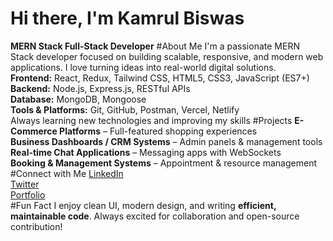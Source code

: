 # Hi there, I'm Kamrul Biswas 
**MERN Stack Full-Stack Developer**
#About Me
I'm a passionate MERN Stack developer focused on building scalable, responsive, and modern web applications. I love turning ideas into real-world digital solutions.  
 **Frontend:** React, Redux, Tailwind CSS, HTML5, CSS3, JavaScript (ES7+)  
 **Backend:** Node.js, Express.js, RESTful APIs  
 **Database:** MongoDB, Mongoose  
 **Tools & Platforms:** Git, GitHub, Postman, Vercel, Netlify  
 Always learning new technologies and improving my skills
#Projects
**E-Commerce Platforms** – Full-featured shopping experiences  
**Business Dashboards / CRM Systems** – Admin panels & management tools  
**Real-time Chat Applications** – Messaging apps with WebSockets  
**Booking & Management Systems** – Appointment & resource management
#Connect with Me
[LinkedIn](https://www.linkedin.com/in/your-linkedin/)  
[Twitter](https://twitter.com/your-twitter/)  
[Portfolio](https://your-portfolio-link.com)  
#Fun Fact
I enjoy clean UI, modern design, and writing **efficient, maintainable code**. Always excited for collaboration and open-source contribution!  

